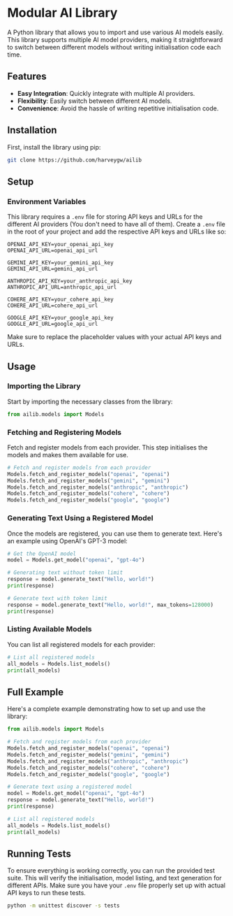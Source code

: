 # Modular AI Library

A Python library that allows you to import and use various AI models easily. This library supports multiple AI model providers, making it straightforward to switch between different models without writing initialisation code each time.

## Features

- **Easy Integration**: Quickly integrate with multiple AI providers.
- **Flexibility**: Easily switch between different AI models.
- **Convenience**: Avoid the hassle of writing repetitive initialisation code.

## Installation

First, install the library using pip:

```bash
git clone https://github.com/harveygw/ailib
```

## Setup

### Environment Variables

This library requires a `.env` file for storing API keys and URLs for the different AI providers (You don't need to have all of them). Create a `.env` file in the root of your project and add the respective API keys and URLs like so:

```
OPENAI_API_KEY=your_openai_api_key
OPENAI_API_URL=openai_api_url

GEMINI_API_KEY=your_gemini_api_key
GEMINI_API_URL=gemini_api_url

ANTHROPIC_API_KEY=your_anthropic_api_key
ANTHROPIC_API_URL=anthropic_api_url

COHERE_API_KEY=your_cohere_api_key
COHERE_API_URL=cohere_api_url

GOOGLE_API_KEY=your_google_api_key
GOOGLE_API_URL=google_api_url
```

Make sure to replace the placeholder values with your actual API keys and URLs.

## Usage

### Importing the Library

Start by importing the necessary classes from the library:

```python
from ailib.models import Models
```

### Fetching and Registering Models

Fetch and register models from each provider. This step initialises the models and makes them available for use.

```python
# Fetch and register models from each provider
Models.fetch_and_register_models("openai", "openai")
Models.fetch_and_register_models("gemini", "gemini")
Models.fetch_and_register_models("anthropic", "anthropic")
Models.fetch_and_register_models("cohere", "cohere")
Models.fetch_and_register_models("google", "google")
```

### Generating Text Using a Registered Model

Once the models are registered, you can use them to generate text. Here's an example using OpenAI's GPT-3 model:

```python
# Get the OpenAI model
model = Models.get_model("openai", "gpt-4o")

# Generating text without token limit
response = model.generate_text("Hello, world!")
print(response)

# Generate text with token limit
response = model.generate_text("Hello, world!", max_tokens=128000)
print(response)
```

### Listing Available Models

You can list all registered models for each provider:

```python
# List all registered models
all_models = Models.list_models()
print(all_models)
```

## Full Example

Here's a complete example demonstrating how to set up and use the library:

```python
from ailib.models import Models

# Fetch and register models from each provider
Models.fetch_and_register_models("openai", "openai")
Models.fetch_and_register_models("gemini", "gemini")
Models.fetch_and_register_models("anthropic", "anthropic")
Models.fetch_and_register_models("cohere", "cohere")
Models.fetch_and_register_models("google", "google")

# Generate text using a registered model
model = Models.get_model("openai", "gpt-4o")
response = model.generate_text("Hello, world!")
print(response)

# List all registered models
all_models = Models.list_models()
print(all_models)
```

## Running Tests

To ensure everything is working correctly, you can run the provided test suite. This will verify the initialisation, model listing, and text generation for different APIs. Make sure you have your `.env` file properly set up with actual API keys to run these tests.

```bash
python -m unittest discover -s tests
```
